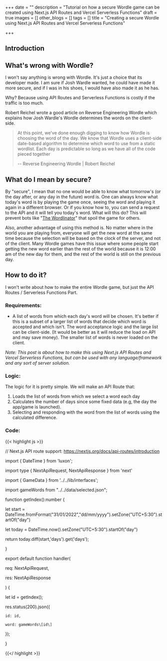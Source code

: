 +++
date = ""
description = "Tutorial on how a secure Wordle game can be created using Next.js API Routes and Vercel Serverless Functions"
draft = true
images = []
other_blogs = []
tags = []
title = "Creating a secure Wordle using Next.js API Routes and Vercel Serverless Functions"

+++
## Introduction

## What's wrong with Wordle?

I won't say anything is wrong with Wordle. It's just a choice that its developer made. I am sure if Josh Wardle wanted, he could have made it more secure, and if I was in his shoes, I would have also made it as he has.

Why? Because using API Routes and Serverless Functions is costly if the traffic is too much. 

Robert Reichel wrote a good article on Reverse Engineering Wordle which explains how Josh Wardle's Wordle determines the words on the client-side.

>  At this point, we've done enough digging to know how Wordle is choosing the word of the day. We know that Wordle uses a client-side date-based algorithm to determine which word to use from a static wordlist. Each day is predictable so long as we have all of the code pieced together
>
> \-- Reverse Engineering Wordle | Robert Reichel

## What do I mean by secure?

By "secure", I mean that no one would be able to know what tomorrow's (or the day after, or any day in the future) word is. One can always know what today's word is by playing the game once, seeing the word and playing it again in a different browser. Or if you know how to, you can send a request to the API and it will tell you today's word. What will this do? This will prevent bots like "[The Wordlinator](https://www.thegamer.com/wordle-twitter-bot-the-wordlinator-spoler/)" that spoil the game for others.

Also, another advantage of using this method is. No matter where in the world you are playing from, everyone will get the new word at the same time because the selection will be based on the clock of the server, and not of the client. Many Wordle games have this issue where some people start getting the new word earlier than the rest of the world because it is 12:00 am of the new day for them, and the rest of the world is still on the previous day.

## How to do it?

I won't write about how to make the entire Wordle game, but just the API Routes / Serverless Functions Part.

### Requirements:

* A list of words from which each day's word will be chosen. It's better if this is a subset of a larger list of words that decide which word is accepted and which isn't. The word acceptance logic and the large list can be client-side. (It would be better as it will reduce the load on API and may save money). The smaller list of words is never loaded on the client.

_Note: This post is about how to make this using Next.js API Routes and Vercel Serverless Functions, but can be used with any language/framework and any sort of server solution._

### Logic:

The logic for it is pretty simple. We will make an API Route that:

1. Loads the list of words from which we select a word each day
2. Calculates the number of days since some fixed data (e.g, the day the app/game is launched). 
3. Selecting and responding with the word from the list of words using the calculated difference.

### Code:

{{< highlight js >}}

// Next.js API route support: https://nextjs.org/docs/api-routes/introduction

import { DateTime } from 'luxon';

import type { NextApiRequest, NextApiResponse } from 'next'

import { GameData } from '../../lib/interfaces';

import gameWords from "../../data/selected.json";

function getIndex():number {

  let start = DateTime.fromFormat("31/01/2022","dd/mm/yyyy").setZone("UTC+5:30").startOf("day")

  let today = DateTime.now().setZone("UTC+5:30").startOf("day")

  return today.diff(start,'days').get('days');

}

export default function handler(

  req: NextApiRequest,

  res: NextApiResponse<GameData>

) {

  let id = getIndex();

  res.status(200).json({

    id: id,

    word: gameWords\[id\]

  });

}

{{</ highlight >}}